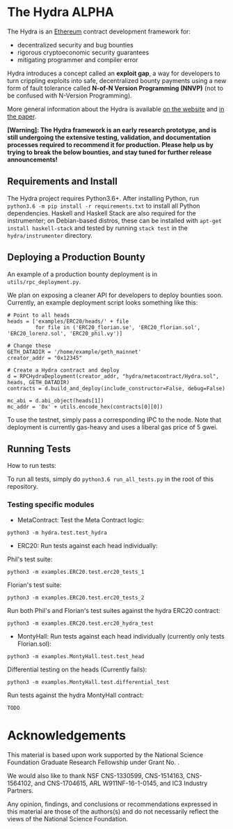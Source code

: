 # The Hydra ALPHA

The Hydra is an [Ethereum](https://ethereum.org) contract development framework for: 

- decentralized security and bug bounties
- rigorous cryptoeconomic security guarantees
- mitigating programmer and compiler error

Hydra introduces a concept called an **exploit gap**, a way for developers to turn 
crippling exploits into safe, decentralized bounty payments using a new form of
fault tolerance called **N-of-N Version Programming (NNVP)** (not to be confused
with N-Version Programming). 

More general information about the Hydra is available [on the website](https://thehydra.io/)
and [in the paper](https://thehydra.io/paper.pdf).

**[Warning]: The Hydra framework is an early research prototype, and is still 
undergoing the extensive testing, validation, and documentation processes required 
to recommend it for production. Please help us by trying to break the below 
bounties, and stay tuned for further release announcements!**

## Requirements and Install

The Hydra project requires Python3.6+.  After installing Python, run
``python3.6 -m pip install -r requirements.txt`` to install all Python
dependencies.  Haskell and Haskell Stack are also required for the instrumenter;
on Debian-based distros, these can be installed with ``apt-get install haskell-stack``
and tested by running ``stack test`` in the ``hydra/instrumenter`` directory.

## Deploying a Production Bounty

An example of a production bounty deployment is in ``utils/rpc_deployment.py``.

We plan on exposing a cleaner API for developers to deploy bounties soon.  Currently,
an example deployment script looks something like this:

```
# Point to all heads
heads = ['examples/ERC20/heads/' + file
		 for file in ('ERC20_florian.se', 'ERC20_florian.sol', 'ERC20_lorenz.sol', 'ERC20_phil.vy')]

# Change these
GETH_DATADIR = '/home/example/geth_mainnet'
creator_addr = "0x12345"
	
# Create a Hydra contract and deploy
d = RPCHydraDeployment(creator_addr, "hydra/metacontract/Hydra.sol", heads, GETH_DATADIR)
contracts = d.build_and_deploy(include_constructor=False, debug=False)

mc_abi = d.abi_object(heads[1])
mc_addr = '0x' + utils.encode_hex(contracts[0][0])
```

To use the testnet, simply pass a corresponding IPC to the node.  Note that deployment
is currently gas-heavy and uses a liberal gas price of 5 gwei.

## Running Tests
How to run tests:

To run all tests, simply do ``python3.6 run_all_tests.py`` in the root of this repository.

### Testing specific modules

- MetaContract:
Test the Meta Contract logic:

`python3 -m hydra.test.test_hydra`

- ERC20: 
Run tests against each head individually:

Phil's test suite:

`python3 -m examples.ERC20.test.erc20_tests_1`

Florian's test suite:

`python3 -m examples.ERC20.test.erc20_tests_2`

Run both Phil's and Florian's test suites against the hydra ERC20 contract:

`python3 -m examples.ERC20.test.erc20_hydra_test`

- MontyHall:
Run tests against each head individually (currently only tests Florian.sol):

`python3 -m examples.MontyHall.test.test_head`

Differential testing on the heads (Currently fails):

`python3 -m examples.MontyHall.test.differential_test`

Run tests against the hydra MontyHall contract:

`TODO`

# Acknowledgements

This material is based upon work supported by the National Science 
Foundation Graduate Research Fellowship under Grant No. .

We would also like to thank NSF CNS-1330599, CNS-1514163, CNS-1564102, 
and CNS-1704615, ARL W911NF-16-1-0145, and IC3 Industry Partners.

Any opinion, findings, and conclusions or recommendations expressed in 
this material are those of the authors(s) and do not necessarily 
reflect the views of the National Science Foundation.

